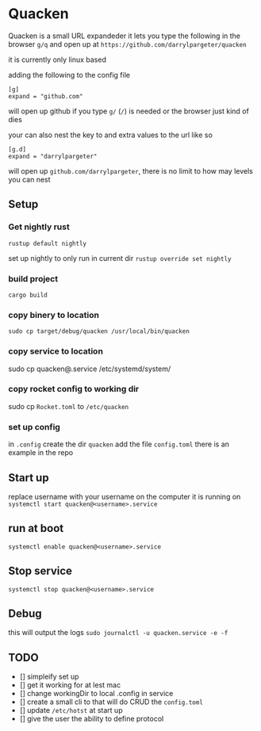 # Quacken

Quacken is a small URL expandeder it lets you type the following in the browser
`g/q` and open up at `https://github.com/darrylpargeter/quacken`

it is currently only linux based

adding the following to the config file
```
[g]
expand = "github.com"
```
will open up github if you type `g/` (`/`) is needed or the browser just kind of dies

your can also nest the key to and extra values to the url like so
```
[g.d]
expand = "darrylpargeter" 
```

will open up `github.com/darrylpargeter`, there is no limit to how may levels you can nest

## Setup

### Get nightly rust
`rustup default nightly`

set up nightly to only run in current dir
`rustup override set nightly`

### build project
`cargo build`

### copy binery to location
`sudo cp target/debug/quacken /usr/local/bin/quacken`

### copy service to location
sudo cp quacken@.service /etc/systemd/system/

### copy rocket config to working dir
sudo cp `Rocket.toml` to `/etc/quacken`

### set up config
in `.config` create the dir `quacken`
add the file `config.toml` there is an example in the repo

## Start up
replace username with your username on the computer it is running on
`systemctl start quacken@<username>.service`

## run at boot
`systemctl enable quacken@<username>.service`

## Stop service
`systemctl stop quacken@<username>.service`

## Debug
this will output the logs
`sudo journalctl -u quacken.service -e -f`

## TODO
- [] simpleify set up
- [] get it working for at lest mac
- [] change workingDir to local .config in service
- [] create a small cli to that will do CRUD the `config.toml`
- [] update `/etc/hotst` at start up
- [] give the user the ability to define protocol
